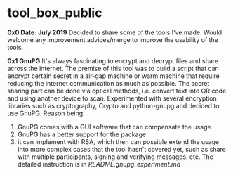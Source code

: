 # tool_box_public

**0x0 Date: July 2019**
Decided to share some of the tools I've made.
Would welcome any improvement advices/merge to improve the usability of the tools.

**0x1 GnuPG**
It's always fascinating to encrypt and decrypt files and share across the internet.
The premise of this tool was to build a script that can encrypt certain secret in a air-gap machine or warm machine that require reducing the internet communication as much as possible.
The secret sharing part can be done via optical methods, i.e. convert text into QR code and using another device to scan.
Experimented with several encryption libraries such as cryptography, Crypto and python-gnupg and decided to use GnuPG.
Reason being:
1. GnuPG comes with a GUI software that can compensate the usage
2. GnuPG has a better support for the package
3. it can implement with RSA, which then can possible extend the usage into more complex cases that the tool hasn't covered yet, such as share with multiple participants, signing and verifying messages, etc.
The detailed instruction is in *README.gnupg_experiment.md*
